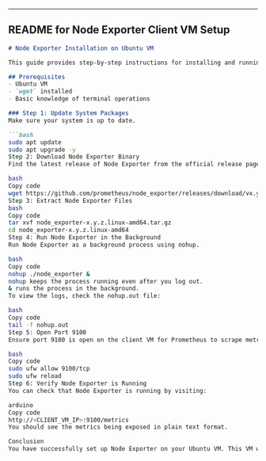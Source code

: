 
---

## **README for Node Exporter Client VM Setup**

```markdown
# Node Exporter Installation on Ubuntu VM

This guide provides step-by-step instructions for installing and running Node Exporter on Ubuntu VMs to collect system metrics.

## Prerequisites
- Ubuntu VM
- `wget` installed
- Basic knowledge of terminal operations

### Step 1: Update System Packages
Make sure your system is up to date.

```bash
sudo apt update
sudo apt upgrade -y
Step 2: Download Node Exporter Binary
Find the latest release of Node Exporter from the official release page and replace x.y.z with the latest version number.

bash
Copy code
wget https://github.com/prometheus/node_exporter/releases/download/vx.y.z/node_exporter-x.y.z.linux-amd64.tar.gz
Step 3: Extract Node Exporter Files
bash
Copy code
tar xvf node_exporter-x.y.z.linux-amd64.tar.gz
cd node_exporter-x.y.z.linux-amd64
Step 4: Run Node Exporter in the Background
Run Node Exporter as a background process using nohup.

bash
Copy code
nohup ./node_exporter &
nohup keeps the process running even after you log out.
& runs the process in the background.
To view the logs, check the nohup.out file:

bash
Copy code
tail -f nohup.out
Step 5: Open Port 9100
Ensure port 9100 is open on the client VM for Prometheus to scrape metrics.

bash
Copy code
sudo ufw allow 9100/tcp
sudo ufw reload
Step 6: Verify Node Exporter is Running
You can check that Node Exporter is running by visiting:

arduino
Copy code
http://<CLIENT_VM_IP>:9100/metrics
You should see the metrics being exposed in plain text format.

Conclusion
You have successfully set up Node Exporter on your Ubuntu VM. This VM will now expose system metrics that Prometheus can scrape for monitoring.
